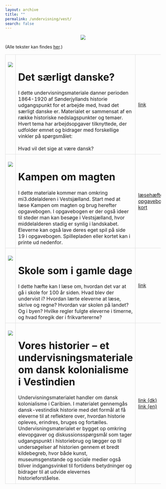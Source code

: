 ```yaml
---
layout: archive
title: ""
permalink: /undervisning/vest/
search: false
---
```


<p align="center"><img src="https://tongchen779.github.io/dansk/images/holbaek_havn.jpg"/></p>

<style>
    table {
        border-collapse: collapse;
        width: 100%;
    }
    th, td {
        border: 1px solid #dddddd;
        padding: 8px;
        text-align: left;
    }
    /* Customize width for specific columns */
    th:nth-child(1), td:nth-child(1) {
        width: 20%; /* First column */
    }
    th:nth-child(2), td:nth-child(2) {
        width: 80%; /* Second column */
    }
</style>

(Alle tekster kan findes [her](https://vestmuseum.dk/).)
<table align="center" cellspacing="5" style="text-align: left" width="100%">
<tr>
<td style="vertical-align: top;"><p align="center"><img src="https://tongchen779.github.io/dansk/images/vest/1.jpg"/></p></td>
<td style="vertical-align: top;">
<h1> Det særligt danske? </h1>
<span style="font-weight: normal">
I dette undervisningsmateriale danner perioden 1864-1920 af Sønderjyllands historie udgangspunkt for et arbejde med, hvad det særligt danske er. Materialet er sammensat af en række historiske nedslagspunkter og temaer. Hvert tema har arbejdsopgaver tilknyttede, der udfolder emnet og bidrager med forskellige vinkler på spørgsmålet:
<br><br>
Hvad vil det sige at være dansk?
</span>
</td>
<td><a href="https://vestmuseum.dk/wp-content/uploads/2021/08/Det-saerligt-danske-undervisningsmateriale_web.pdf">link</a></td>
</tr>

<tr>
<td style="vertical-align: top;"><p align="center"><img src="https://tongchen779.github.io/dansk/images/vest/2.png"/></p></td>
<td style="vertical-align: top;">
<h1> Kampen om magten </h1>
<span style="font-weight: normal">
I dette materiale kommer man omkring mi3.ddelalderen i Vestsjælland. Start med at læse Kampen om magten og brug herefter opgavebogen. I opgavebogen er der også ideer til steder man kan besøge i Vestsjælland, hvor middelalderen stadig er synlig i landskabet. Eleverne kan også lave deres eget spil på side 19 i opgavebogen. Spillepladen eller kortet kan i printe ud nedenfor.
</span>
</td>
<td><a href="https://vestmuseum.dk/wp-content/uploads/2021/08/Kampen-om-magten-l%E2%80%98seh%E2%80%98fte.pdf">læsehæfte</a><br><a href="https://vestmuseum.dk/wp-content/uploads/2021/08/Kampen-om-magten-opgavebog.pdf">opgavebog</a><br><a href="https://vestmuseum.dk/wp-content/uploads/2021/08/Kampen-om-magten-kort.pdf">kort</a></td>
</tr>

<tr>
<td style="vertical-align: top;"><p align="center"><img src="https://tongchen779.github.io/dansk/images/vest/3.png"/></p></td>
<td style="vertical-align: top;">
<h1> Skole som i gamle dage </h1>
<span style="font-weight: normal">
I dette hæfte kan I læse om, hvordan det var at gå i skole for 100 år siden. Hvad blev der undervist i? Hvordan lærte eleverne at læse, skrive og regne? Hvordan var skolen på landet? Og i byen? Hvilke regler fulgte eleverne i timerne, og hvad foregik der i frikvartererne?
</span>
</td>
<td><a href="https://vestmuseum.dk/wp-content/uploads/2021/08/Skole-som-i-gamle-dage_Juni2014_01.pdf">link</a></td>
</tr>

<tr>
<td style="vertical-align: top;"><p align="center"><img src="https://tongchen779.github.io/dansk/images/vest/4.png"/></p></td>
<td style="vertical-align: top;">
<h1> Vores historier – et undervisningsmateriale om dansk kolonialisme i Vestindien </h1>
<span style="font-weight: normal">
Undervisningsmaterialet handler om dansk kolonialisme i Caribien. I materialet gennemgås dansk-vestindisk historie med det formål at få eleverne til at reflektere over, hvordan historie opleves, erindres, bruges og fortælles. Undervisningsmaterialet er bygget op omkring elevopgaver og diskussionsspørgsmål som tager udgangspunkt i historiebrug og lægger op til undersøgelser af historien gennem et bredt kildebegreb, hvor både kunst, museumsgenstande og sociale medier også bliver indgangsvinkel til fortidens betydninger og bidrager til at udvide elevernes historieforståelse.
</span>
</td>
<td><a href="https://vestmuseum.dk/wp-content/uploads/2021/08/VORES-HISTORIER-DK-enkelte_sider_FINAL.pdf">link (dk)</a><br><a href="https://vestmuseum.dk/wp-content/uploads/2021/08/OUR-STORIES-UK-enkelte_sider_FINAL.pdf">link (en)</a></td>
</tr>
</table>